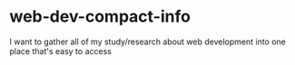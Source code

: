 # web-dev-compact-info
I want to gather all of my study/research about web development into one place that's easy to access
